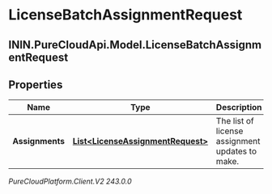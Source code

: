 # LicenseBatchAssignmentRequest

## ININ.PureCloudApi.Model.LicenseBatchAssignmentRequest

## Properties

|Name | Type | Description | Notes|
|------------ | ------------- | ------------- | -------------|
| **Assignments** | [**List&lt;LicenseAssignmentRequest&gt;**](LicenseAssignmentRequest) | The list of license assignment updates to make. | |



_PureCloudPlatform.Client.V2 243.0.0_
